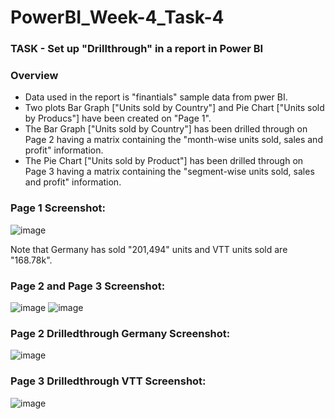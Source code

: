 # PowerBI_Week-4_Task-4
### TASK - Set up "Drillthrough" in a report in Power BI

### Overview
* Data used in the report is "finantials" sample data from pwer BI.
* Two plots Bar Graph ["Units sold by Country"] and Pie Chart ["Units sold by Producs"] have been created on "Page 1".
* The Bar Graph ["Units sold by Country"] has been drilled through on Page 2 having a matrix containing the "month-wise units sold, sales and profit" information.
* The Pie Chart ["Units sold by Product"] has been drilled through on Page 3 having a matrix containing the "segment-wise units sold, sales and profit" information.

### Page 1 Screenshot:
![image](https://user-images.githubusercontent.com/54022245/150648795-51239d3a-7637-4a65-9d2f-1f212fe889b9.png)


Note that Germany has sold "201,494" units and VTT units sold are "168.78k".

### Page 2 and Page 3 Screenshot:
![image](https://user-images.githubusercontent.com/54022245/150648913-dd250173-4b8f-452e-aa82-a36bbd94a637.png)
![image](https://user-images.githubusercontent.com/54022245/150648927-e1f9be2f-f243-4da5-a180-7aa129cbca8b.png)


### Page 2 Drilledthrough Germany Screenshot:
![image](https://user-images.githubusercontent.com/54022245/150648941-a7ee5552-2542-46fb-937b-cdc0485190d2.png)


### Page 3 Drilledthrough VTT Screenshot:
![image](https://user-images.githubusercontent.com/54022245/150648964-cc06ed95-3869-4c41-9f9f-f01e9e5c87fe.png)

